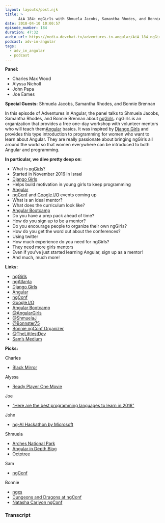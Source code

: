 ```yaml
---
layout: layouts/post.njk
title: >
      AiA 184: ngGirls with Shmuela Jacobs, Samantha Rhodes, and Bonnie Brennan
date: 2018-04-10 10:00:57
episode_number: 184
duration: 47:32
audio_url: https://media.devchat.tv/adventures-in-angular/AiA_184_ngGirls_with_Shmuela_Jacobs_Samantha_Rhodes_and_Bonnie_Brennan.mp3
podcast: adv-in-angular
tags: 
  - adv_in_angular
  - podcast
---
```


 **Panel:**

- Charles Max Wood
- Alyssa Nicholl
- John Papa
- Joe Eames

**Special Guests:** Shmuela Jacobs, Samantha Rhodes, and Bonnie Brennan

In this episode of Adventures in Angular, the panel talks to Shmuela Jacobs, Samantha Rhodes, and Bonnie Brennan about [ngGirls](http://ng-girls.org/). ngGirls is an organization that provides a free one-day workshop with volunteer mentors who will teach them[Angular](https://angular.io/) basics. It was inspired by [Django Girls](https://djangogirls.org/) and provides this type introduction to programming for women who want to learn about Angular. They are really passionate about bringing ngGirls all around the world so that women everywhere can be introduced to both Angular and programming.

**In particular, we dive pretty deep on:**

- What is [ngGirls](http://ng-girls.org/)?
- Started in November 2016 in Israel
- [Django Girls](https://djangogirls.org/)
- Helps build motivation in young girls to keep programming
- [Angular](https://angular.io/)
- [ngConf](https://www.ng-conf.org/) and [Google I/O](https://events.google.com/io/) events coming up
- What is an ideal mentor?
- What does the curriculum look like?
- [Angular Bootcamp](https://angularbootcamp.com/)
- Do you have a prep pack ahead of time?
- How do you sign up to be a mentor?
- Do you encourage people to organize their own ngGirls?
- How do you get the word out about the conferences?
- Using twitter
- How much experience do you need for ngGirls?
- They need more girls mentors
- Even if you’ve just started learning Angular, sign up as a mentor!
- And much, much more!

**Links:&nbsp;**

- [ngGirls](http://ng-girls.org/)
- [ngAtlanta](http://ng-atl.org/)
- [Django Girls](https://djangogirls.org/)
- [Angular](https://angular.io/)
- [ngConf](https://www.ng-conf.org/)
- [Google I/O](https://events.google.com/io/)
- [Angular Bootcamp](https://angularbootcamp.com/)
- [@AngularGirls](https://twitter.com/angulargirls?lang=en)
- [@ShmuelaJ](https://twitter.com/shmuelaj?lang=en)
- [@Bonnster75](https://twitter.com/bonnster75?lang=en)
- [Bonnie ngConf Organizer](https://www.ng-conf.org/organizers/bonnie-brennan/)
- [@TheLittlestDev](https://twitter.com/thelittlestdev)
- [Sam’s Medium](https://medium.com/@SamLee_509)

**Picks:**

Charles

- [Black Mirror](https://en.wikipedia.org/wiki/Black_Mirror)

Alyssa

- [Ready Player One Movie](http://readyplayeronemovie.com/)

Joe

- [“Here are the best programming languages to learn in 2018”](https://medium.freecodecamp.org/best-programming-languages-to-learn-in-2018-ultimate-guide-bfc93e615b35)

John

- [ng-AI Hackathon by Microsoft](https://www.ng-conf.org/sessions/msft-hackathon/)

Shmuela

- [Arches National Park](https://www.nps.gov/arch/index.htm)
- [Angular in Depth Blog](https://blog.angularindepth.com/)
- [Octotree](https://chrome.google.com/webstore/detail/octotree/bkhaagjahfmjljalopjnoealnfndnagc?hl=en-US)

Sam

- [ngConf](https://www.ng-conf.org/)

Bonnie

- [ngxs](https://github.com/ngxs/store)
- [Dungeons and Dragons at ngConf](https://www.ng-conf.org/sessions/dungeons-and-dragons/)
- [Natasha Carlyon ngConf](https://www.ng-conf.org/speakers/natasha-carlyon/)


### Transcript


